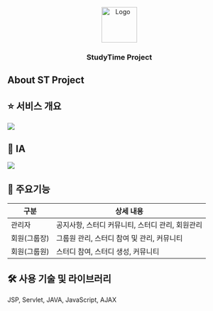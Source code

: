 <!-- PROJECT LOGO -->
<br />
<div align="center">
    <img src="https://file.notion.so/f/s/9ea79750-a6e3-489a-bb74-7500e9843db4/study3.png?id=1070cc02-91fb-49d8-a3a1-9c21186c18b2&table=block&spaceId=43c03df8-58d2-49b3-b468-13d6af71e3e2&expirationTimestamp=1682649249736&signature=lBHND655lyCj7uKvx-Br8-GKHNpMarVYDqKJycFbwGQ&downloadName=study3.png" alt="Logo" width="80" height="80">
  </a>

  <h3 align="center">StudyTime Project</h3>

</div>

<!-- ABOUT THE PROJECT -->
## About ST Project

## ⭐ 서비스 개요
<img src="https://file.notion.so/f/s/32a92803-a93d-469e-8774-cfbb6ff304a5/Untitled.png?id=97512cd5-a2a8-4a34-80d9-fc36a5629c78&table=block&spaceId=43c03df8-58d2-49b3-b468-13d6af71e3e2&expirationTimestamp=1682649402956&signature=3Lo4C3qM4A6cu00qigLCZ2nT1E5u9_yYbiBiqyQivts&downloadName=Untitled.png">

## 📜 IA
<img src="https://file.notion.so/f/s/d61b010a-cd63-4cfe-959e-c73964ec98c9/Untitled.png?id=c71ea557-894f-4a4f-869f-b8aa2ff03396&table=block&spaceId=43c03df8-58d2-49b3-b468-13d6af71e3e2&expirationTimestamp=1682649099936&signature=-KBo76vDtqPSeVsrV9FvRkFCFFuslhXLLOigoxO4Iy0&downloadName=Untitled.png"> 

## 📱 주요기능


|구분|상세 내용|
|------|---|
|관리자|공지사항, 스터디 커뮤니티, 스터디 관리, 회원관리|
|회원(그룹장)|그룹원 관리, 스터디 참여 및 관리, 커뮤니티|
|회원(그룹원)|스터디 참여, 스터디 생성, 커뮤니티|


## 🛠️ 사용 기술 및 라이브러리

JSP, Servlet, JAVA, JavaScript, AJAX



